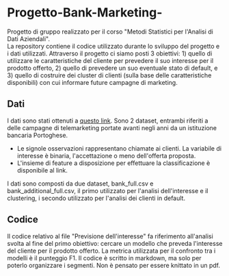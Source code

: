 # Progetto-Bank-Marketing-
Progetto di gruppo realizzato per il corso "Metodi Statistici per l'Analisi di Dati Aziendali".  
La repository contiene il codice utilizzato durante lo sviluppo del progetto e i dati utilizzati. Attraverso il progetto ci siamo posti 3 obiettivi: 1) quello di utilizzare le caratteristiche del cliente per prevedere il suo interesse per il prodotto offerto, 2) quello di prevedere un suo eventuale stato di default, e 3) quello di costruire dei cluster di clienti (sulla base delle caratteristiche disponibili) con cui informare future campagne di marketing.

## Dati
I dati sono stati ottenuti a [questo link](https://www.openml.org/search?type=data&sort=runs&status=active&id=1461). Sono 2 dataset, entrambi riferiti a delle campagne di telemarketing portate avanti negli anni da un istituzione bancaria Portoghese.  
- Le signole osservazioni rappresentano chiamate ai clienti. La variabile di interesse è binaria, l'accettazione o meno dell'offerta proposta.  
- L'insieme di feature a disposizione per effettuare la classificazione è disponibile al link.

I dati sono composti da due dataset, bank_full.csv e bank_additional_full.csv, il primo utilizzato per l'analisi dell'interesse e il clustering, i secondo utilizzato per l'analisi dei clienti in default.

## Codice
Il codice relativo al file "Previsione dell'interesse" fa riferimento all'analisi svolta al fine del primo obiettivo: cercare un modello che preveda l'interesse del cliente per il prodotto offerto. La metrica utilizzata per il confronto tra i modelli è il punteggio F1. Il codice è scritto in markdown, ma solo per poterlo organizzare i segmenti. Non è pensato per essere knittato in un pdf.
